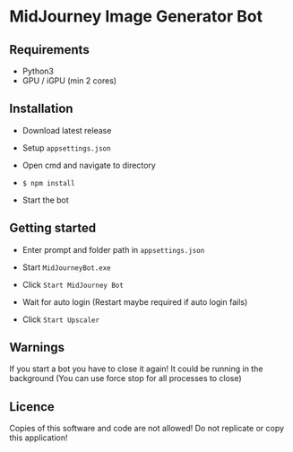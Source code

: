 MidJourney Image Generator Bot
==

Requirements
-------------

- Python3
- GPU / iGPU (min 2 cores)

Installation
-------------

- Download latest release

- Setup `appsettings.json`

-  Open cmd and navigate to directory

- `$ npm install`

- Start the bot

Getting started
-------------

- Enter prompt and folder path in `appsettings.json`

- Start `MidJourneyBot.exe`

- Click `Start MidJourney Bot`
- Wait for auto login (Restart maybe required if auto login fails)

- Click `Start Upscaler`

Warnings
-------------

If you start a bot you have to close it again! 
It could be running in the background (You can use force stop for all processes to close)

Licence
-------------

Copies of this software and code are not allowed!
Do not replicate or copy this application!
